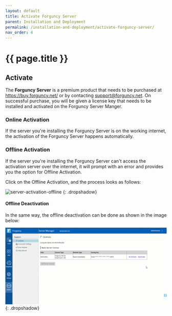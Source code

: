 ```yaml
---
layout: default
title: Activate Forguncy Server
parent: Installation and Deployment
permalink: /installation-and-deployment/activate-forguncy-server/
nav_order: 4
---
```


# {{ page.title }}


## Activate
The **Forguncy Server** is a premium product that needs to be purchased at https://buy.forguncy.net/ or by contacting [support@forguncy.net](mailto:support@forguncy.net). On successful purchase, you will be given a license key that needs to be installed and activated on the Forguncy Server Manger.


### Online Activation
If the server you're installing the Forguncy Server is on the working internet, the activation of the Forguncy Server happens automatically. 

<!--
The activation process looks as follows:

![server-activation-online](/assets/images/product-images/server-activation-online.gif)
{: .dropshadow}


### Online Deactivation
-->

### Offline Activation
If the server you're installing the Forguncy Server can't access the activation server over the internet, it will prompt with an error and provides you the option for Offline Activation.

Click on the Offline Activation, and the process looks as follows:

![server-activation-offline](/assets/images/product-images/server-activation-offline.gif)
{: .dropshadow}

#### Offline Deactivation
In the same way, the offline deactivation can be done as shown in the image below:

![server-deactivation-offline](/assets/images/product-images/server-deactivation-offline.gif)
{: .dropshadow}


